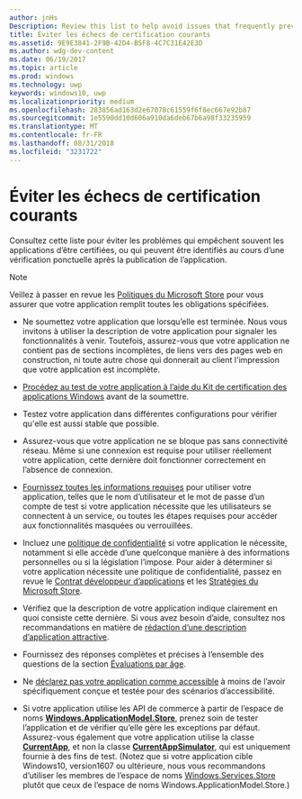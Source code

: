 ```yaml
---
author: jnHs
Description: Review this list to help avoid issues that frequently prevent apps from getting certified, or that might be identified during a spot check after the app is published.
title: Éviter les échecs de certification courants
ms.assetid: 9E9E3841-2F9B-42D4-B5F8-4C7C31E42E3D
ms.author: wdg-dev-content
ms.date: 06/19/2017
ms.topic: article
ms.prod: windows
ms.technology: uwp
keywords: windows10, uwp
ms.localizationpriority: medium
ms.openlocfilehash: 283856ad163d2e67078c61559f6f8ec667e92b87
ms.sourcegitcommit: 1e5590dd10d606a910da6deb67b6a98f33235959
ms.translationtype: MT
ms.contentlocale: fr-FR
ms.lasthandoff: 08/31/2018
ms.locfileid: "3231722"
---
```

# <a name="avoid-common-certification-failures"></a>Éviter les échecs de certification courants


Consultez cette liste pour éviter les problèmes qui empêchent souvent les applications d’être certifiées, ou qui peuvent être identifiés au cours d’une vérification ponctuelle après la publication de l’application.

> [!NOTE]
> Veillez à passer en revue les [Politiques du Microsoft Store](https://docs.microsoft.com/legal/windows/agreements/store-policies) pour vous assurer que votre application remplit toutes les obligations spécifiées.

-   Ne soumettez votre application que lorsqu’elle est terminée. Nous vous invitons à utiliser la description de votre application pour signaler les fonctionnalités à venir. Toutefois, assurez-vous que votre application ne contient pas de sections incomplètes, de liens vers des pages web en construction, ni toute autre chose qui donnerait au client l'impression que votre application est incomplète.

-   [Procédez au test de votre application à l’aide du Kit de certification des applications Windows](../debug-test-perf/windows-app-certification-kit.md) avant de la soumettre.

-   Testez votre application dans différentes configurations pour vérifier qu'elle est aussi stable que possible.

-   Assurez-vous que votre application ne se bloque pas sans connectivité réseau. Même si une connexion est requise pour utiliser réellement votre application, cette dernière doit fonctionner correctement en l’absence de connexion.

-   [Fournissez toutes les informations requises](notes-for-certification.md) pour utiliser votre application, telles que le nom d’utilisateur et le mot de passe d’un compte de test si votre application nécessite que les utilisateurs se connectent à un service, ou toutes les étapes requises pour accéder aux fonctionnalités masquées ou verrouillées.

-   Incluez une [politique de confidentialité](create-app-store-listings.md#privacy-policy) si votre application le nécessite, notamment si elle accède d’une quelconque manière à des informations personnelles ou si la législation l’impose. Pour aider à déterminer si votre application nécessite une politique de confidentialité, passez en revue le [Contrat développeur d’applications](https://docs.microsoft.com/legal/windows/agreements/app-developer-agreement) et les [Stratégies du Microsoft Store](https://docs.microsoft.com/legal/windows/agreements/store-policies).

-   Vérifiez que la description de votre application indique clairement en quoi consiste cette dernière. Si vous avez besoin d’aide, consultez nos recommandations en matière de [rédaction d’une description d’application attractive](write-a-great-app-description.md).

-   Fournissez des réponses complètes et précises à l’ensemble des questions de la section [Évaluations par âge](age-ratings.md).

-   Ne [déclarez pas votre application comme accessible](app-declarations.md#this-app-has-been-tested-to-meet-accessibility-guidelines) à moins de l’avoir spécifiquement conçue et testée pour des scénarios d’accessibilité.

-   Si votre application utilise les API de commerce à partir de l’espace de noms [**Windows.ApplicationModel.Store**](https://docs.microsoft.com/uwp/api/Windows.ApplicationModel.Store), prenez soin de tester l’application et de vérifier qu’elle gère les exceptions par défaut. Assurez-vous également que votre application utilise la classe [**CurrentApp**](https://docs.microsoft.com/uwp/api/Windows.ApplicationModel.Store.CurrentApp), et non la classe [**CurrentAppSimulator**](https://docs.microsoft.com/uwp/api/Windows.ApplicationModel.Store.CurrentAppSimulator), qui est uniquement fournie à des fins de test. (Notez que si votre application cible Windows10, version1607 ou ultérieure, nous vous recommandons d’utiliser les membres de l’espace de noms [Windows.Services.Store](https://docs.microsoft.com/uwp/api/windows.services.store) plutôt que ceux de l’espace de noms Windows.ApplicationModel.Store.)


 

 




